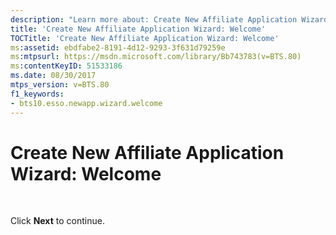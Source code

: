 ```yaml
---
description: "Learn more about: Create New Affiliate Application Wizard: Welcome"
title: 'Create New Affiliate Application Wizard: Welcome'
TOCTitle: 'Create New Affiliate Application Wizard: Welcome'
ms:assetid: ebdfabe2-8191-4d12-9293-3f631d79259e
ms:mtpsurl: https://msdn.microsoft.com/library/Bb743783(v=BTS.80)
ms:contentKeyID: 51533186
ms.date: 08/30/2017
mtps_version: v=BTS.80
f1_keywords:
- bts10.esso.newapp.wizard.welcome
---
```


# Create New Affiliate Application Wizard: Welcome

 

Click **Next** to continue.

